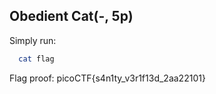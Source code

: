 ## Obedient Cat(-, 5p)
Simply run:
```bash 
  cat flag
```

Flag proof: picoCTF{s4n1ty_v3r1f13d_2aa22101}
